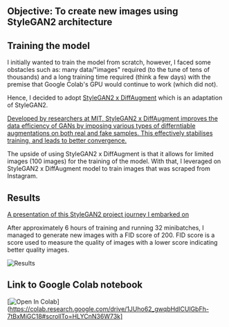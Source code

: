 ## Objective: To create new images using StyleGAN2 architecture  

## Training the model 
I initially wanted to train the model from scratch, however, I faced some obstacles such as: many data/"images" required (to the tune of tens of thousands) and a long training time required (think a few days) with the premise that Google Colab's GPU would continue to work (which did not). 

Hence, I decided to adopt [StyleGAN2 x DiffAugment](https://github.com/mit-han-lab/data-efficient-gans/tree/master/DiffAugment-stylegan2)  which is an adaptation of StyleGAN2. 

[Developed by researchers at MIT, StyleGAN2 x DiffAugment improves the data efficiency of GANs by imposing various types of differntiable augmentations on both real and fake samples. This effectively stabilises training, and leads to better convergence.](https://hanlab.mit.edu/projects/data-efficient-gans/) 

The upside of using StyleGAN2 x DiffAugment is that it allows for limited images (100 images) for the training of the model. With that, I leveraged on StyleGAN2 x DiffAugment model to train images that was scraped from Instagram. 

## Results 
[A presentation of this StyleGAN2 project journey I embarked on](https://docs.google.com/presentation/d/e/2PACX-1vQwwAgrjzIH5O_MjHq28tdB2Hz2zTdd1NMEziP7hc-25hrO2Lf3742BKWJExebL81aGLjfRyM4kk-lJ/pub?start=true&loop=true&delayms=3000)

After approximately 6 hours of training and running 32 minibatches, I managed to generate new images with a FID score of 200. FID score is a score used to measure the quality of images with a lower score indicating better quality images. 

![Results](results.gif)

## Link to Google Colab notebook 

[![Open In Colab](https://colab.research.google.com/assets/colab-badge.svg)](https://colab.research.google.com/drive/1JUho62_gwqbHdlCUlGbFh-7tBxMiGC18#scrollTo=HLYCnN36W73k]


